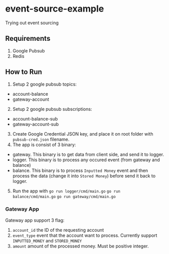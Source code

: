 # event-source-example
Trying out event sourcing

## Requirements
1. Google Pubsub
2. Redis

## How to Run
1. Setup 2 google pubsub topics:
  - account-balance
  - gateway-account

2. Setup 2 google pubsub subscriptions:
  - account-balance-sub
  - gateway-account-sub

3. Create Google Credential JSON key, and place it on root folder with `pubsub-cred.json` filename.
4. The app is consist of 3 binary:
 - gateway. This binary is to get data from client side, and send it to logger.
 - logger. This binary is to process any occured event (from gateway and balance)
 - balance. This binary is to process `Inputted Money` event and then process the data (change it into `Stored Money`) before send it back to logger.
5. Run the app with `go run logger/cmd/main.go` `go run balance/cmd/main.go` `go run gateway/cmd/main.go`

### Gateway App
Gateway app support 3 flag:
1. `account_id` the ID of the requesting account
2. `event_type` event that the account want to process. Currently support `INPUTTED_MONEY` and `STORED_MONEY`
3. `amount` amount of the processed money. Must be positive integer.
